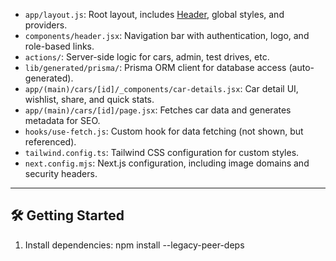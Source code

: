 - `app/layout.js`: Root layout, includes [Header](components/header.jsx), global styles, and providers.
- `components/header.jsx`: Navigation bar with authentication, logo, and role-based links.
- `actions/`: Server-side logic for cars, admin, test drives, etc.
- `lib/generated/prisma/`: Prisma ORM client for database access (auto-generated).
- `app/(main)/cars/[id]/_components/car-details.jsx`: Car detail UI, wishlist, share, and quick stats.
- `app/(main)/cars/[id]/page.jsx`: Fetches car data and generates metadata for SEO.
- `hooks/use-fetch.js`: Custom hook for data fetching (not shown, but referenced).
- `tailwind.config.ts`: Tailwind CSS configuration for custom styles.
- `next.config.mjs`: Next.js configuration, including image domains and security headers.

---

## 🛠 Getting Started

1. Install dependencies:
      npm install --legacy-peer-deps